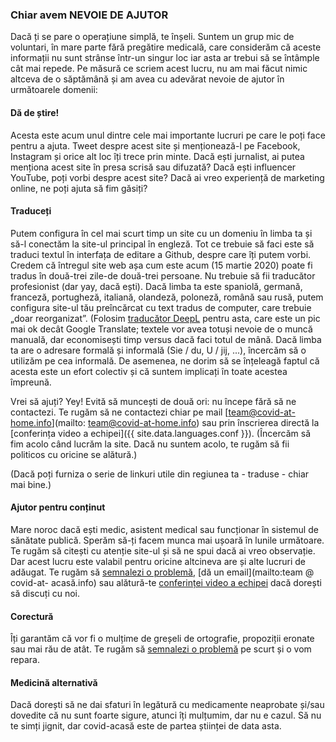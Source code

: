 ### Chiar avem NEVOIE DE AJUTOR

Dacă ți se pare o operațiune simplă, te înșeli. Suntem un grup mic de voluntari, în mare parte fără pregătire medicală, care considerăm că aceste informații nu sunt strânse într-un singur loc iar asta ar trebui să se întâmple cât mai repede. Pe măsură ce scriem acest lucru, nu am mai făcut nimic altceva de o săptămână și am avea cu adevărat nevoie de ajutor în următoarele domenii:

#### Dă de știre!

Acesta este acum unul dintre cele mai importante lucruri pe care le poți face pentru a ajuta. Tweet despre acest site și menționează-l pe Facebook, Instagram și orice alt loc îți trece prin minte. Dacă ești jurnalist, ai putea menționa acest site în presa scrisă sau difuzată? Dacă ești influencer YouTube, poți vorbi despre acest site? Dacă ai vreo experiență de marketing online, ne poți ajuta să fim găsiți?

#### Traduceți

Putem configura în cel mai scurt timp un site cu un domeniu în limba ta și să-l conectăm la site-ul principal în engleză. Tot ce trebuie să faci este să traduci textul în interfața de editare a Github, despre care îți putem vorbi. Credem că întregul site web așa cum este acum (15 martie 2020) poate fi tradus în două-trei zile-de două-trei persoane. Nu trebuie să fii traducător profesionist (dar yay, dacă ești). Dacă limba ta este spaniolă, germană, franceză, portugheză, italiană, olandeză, poloneză, română sau rusă, putem configura site-ul tău preîncărcat cu text tradus de computer, care trebuie „doar reorganizat”. (Folosim [traducător DeepL](https://www.deepl.com/translator) pentru asta, care este un pic mai ok decât Google Translate; textele vor avea totuși nevoie de o muncă manuală, dar economisești timp versus dacă faci totul de mână. Dacă limba ta are o adresare formală și informală (Sie / du, U / jij, ...), încercăm să o utilizăm pe cea informală. De asemenea, ne dorim să se înțeleagă faptul că acesta este un efort colectiv și că suntem implicați în toate acestea împreună.

Vrei să ajuți? Yey! Evită să muncești de două ori: nu începe fără să ne contactezi. Te rugăm să ne contactezi chiar pe mail [team@covid-at-home.info](mailto: team@covid-at-home.info) sau prin înscrierea directă la [conferința video a echipei]({{ site.data.languages.conf }}). (Încercăm să fim acolo când lucrăm la site. Dacă nu suntem acolo, te rugăm să fii politicos cu oricine se alătură.)

(Dacă poți furniza o serie de linkuri utile din regiunea ta - traduse - chiar mai bine.)

#### Ajutor pentru conținut

Mare noroc dacă ești medic, asistent medical sau funcționar în sistemul de sănătate publică. Sperăm să-ți facem munca mai ușoară în lunile următoare. Te rugăm să citești cu atenție site-ul și să ne spui dacă ai vreo observație. Dar acest lucru este valabil pentru oricine altcineva are și alte lucruri de adăugat. Te rugăm să [semnalezi o problemă](https://github.com/covid-at-home/covid-at-home.github.io/issues/new), [dă un email](mailto:team @ covid-at- acasă.info) sau alătură-te [conferinței video a echipei]({{site.data.languages.conf}}) dacă dorești să discuți cu noi.

#### Corectură

Îți garantăm că vor fi o mulțime de greșeli de ortografie, propoziții eronate sau mai rău de atât. Te rugăm să [semnalezi o problemă](https://github.com/covid-at-home/covid-at-home.github.io/issues/new) pe scurt și o vom repara.

#### Medicină alternativă

Dacă dorești să ne dai sfaturi în legătură cu medicamente neaprobate și/sau dovedite că nu sunt foarte sigure, atunci îți mulțumim, dar nu e cazul. Să nu te simți jignit, dar covid-acasă este de partea științei de data asta. 

